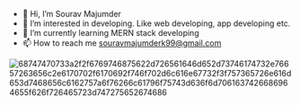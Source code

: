 - 👋 Hi, I’m Sourav Majumder
- 👀 I’m interested in developing. Like web developing, app developing etc.
- 🌱 I’m currently learning MERN stack developing
- 📫 How to reach me souravmajumderk99@gmail.com


<!---
Majumder99/Majumder99 is a ✨ special ✨ repository because its `README.md` (this file) appears on your GitHub profile.
You can click the Preview link to take a look at your changes.
--->


![68747470733a2f2f6769746875622d726561646d652d73746174732e76657263656c2e6170702f6170692f746f702d6c616e67732f3f757365726e616d653d7468656c6162757a6f76266c61796f75743d636f6d7061637426686964655f626f726465723d747275652674686](https://user-images.githubusercontent.com/96306119/165243233-c680eb2b-48cc-45fd-9ece-36ef7d500291.svg)
